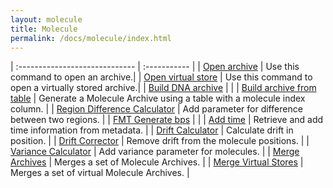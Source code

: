 ```yaml
---
layout: molecule
title: Molecule
permalink: /docs/molecule/index.html
---
```


| :----------------------------- | :----------- |
| [Open archive](./ImportArchive) | Use this command to open an archive.|
| [Open virtual store](./ImportArchive) | Use this command to open a virtually stored archive.|
| [Build DNA archive](./BuildDNAarchive) | |
| [Build archive from table](./BuildArchiveFromTable) | Generate a Molecule Archive using a table with a molecule index column. |
| [Region Difference Calculator](./RegionDifferenceCalculator) | Add parameter for difference between two regions. |
| [FMT Generate bps](./FMTbps) | |
| [Add time](./AddTime) | Retrieve and add time information from metadata. |
| [Drift Calculator](./DriftCalculator) | Calculate drift in position. |
| [Drift Corrector](./DriftCorrector) | Remove drift from the molecule positions. |
| [Variance Calculator](./varCalculator) | Add variance parameter for molecules. |
| [Merge Archives](./MergeArchives) | Merges a set of Molecule Archives. |
| [Merge Virtual Stores](./MergeVirtualArchives) | Merges a set of virtual Molecule Archives. |
